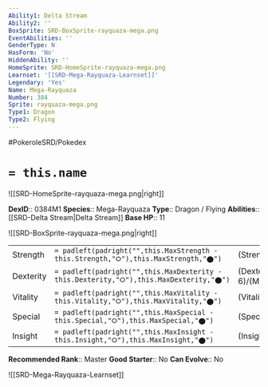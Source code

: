 ```yaml
---
Ability1: Delta Stream
Ability2: ''
BoxSprite: SRD-BoxSprite-rayquaza-mega.png
EventAbilities: ''
GenderType: N
HasForm: 'No'
HiddenAbility: ''
HomeSprite: SRD-HomeSprite-rayquaza-mega.png
Learnset: '[[SRD-Mega-Rayquaza-Learnset]]'
Legendary: 'Yes'
Name: Mega-Rayquaza
Number: 384
Sprite: rayquaza-mega.png
Type1: Dragon
Type2: Flying
---
```


#PokeroleSRD/Pokedex

# `= this.name`

![[SRD-HomeSprite-rayquaza-mega.png|right]]

**DexID**:: 0384M1
**Species**:: Mega-Rayquaza
**Type**:: Dragon / Flying
**Abilities**:: [[SRD-Delta Stream|Delta Stream]]
**Base HP**:: 11

![[SRD-BoxSprite-rayquaza-mega.png|right]]

|           |                                                                                        |                                          |
| --------- | -------------------------------------------------------------------------------------- | ---------------------------------------- |
| Strength  | `= padleft(padright("",this.MaxStrength - this.Strength,"⭘"),this.MaxStrength,"⬤")`    | (Strength::9)/(MaxStrength::9)   |
| Dexterity | `= padleft(padright("",this.MaxDexterity - this.Dexterity,"⭘"),this.MaxDexterity,"⬤")` | (Dexterity:: 6)/(MaxDexterity::6) |
| Vitality  | `= padleft(padright("",this.MaxVitality - this.Vitality,"⭘"),this.MaxVitality,"⬤")`    | (Vitality::6)/(MaxVitality::6)   |
| Special   | `= padleft(padright("",this.MaxSpecial - this.Special,"⭘"),this.MaxSpecial,"⬤")`       | (Special::9)/(MaxSpecial::9)     |
| Insight   | `= padleft(padright("",this.MaxInsight - this.Insight,"⭘"),this.MaxInsight,"⬤")`       | (Insight::6)/(MaxInsight::6)     |

**Recommended Rank**:: Master
**Good Starter**:: No
**Can Evolve**:: No

![[SRD-Mega-Rayquaza-Learnset]]